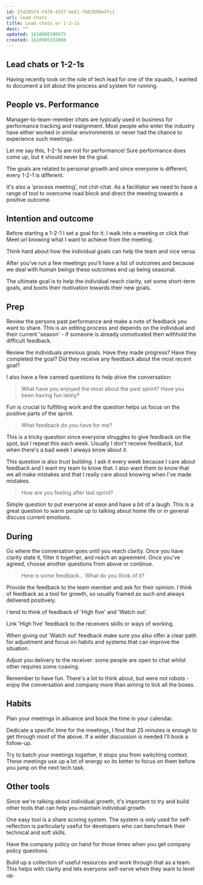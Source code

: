 ```yaml
---
id: 1fd285f4-f479-4157-be51-fb62896e47c1
url: lead-chats
title: Lead chats or 1-2-1s
desc: ""
updated: 1610908390475
created: 1610905332060
---
```


## Lead chats or 1-2-1s

Having recently took on the role of tech lead for one of the squads, I wanted to document a bit about the process and system for running.

## People vs. Performance

Manager-to-team-member chats are typically used in business for performance tracking and realignment. Most people who enter the industry have either worked in similar environments or never had the chance to experience such meetings.

Let me say this, 1-2-1s are not for performance! Sure performance does come up, but it should never be the goal.

The goals are related to personal growth and since everyone is different, every 1-2-1 is different.

It's also a 'process meeting', not chit-chat. As a facilitator we need to have a range of tool to overcome road block and direct the meeting towards a positive outcome.

## Intention and outcome

Before starting a 1-2-1 I set a goal for it. I walk into a meeting or click that Meet url knowing what I want to achieve from the meeting.

Think hard about how the individual goals can help the team and vice versa.

After you've run a few meetings you'll have a list of outcomes and because we deal with human beings these outcomes end up being seasonal.

The ultimate goal is to help the individual reach clarity, set some short-term goals, and boots their motivation towards their new goals.

## Prep

Review the persons past performance and make a note of feedback you want to share. This is an editing process and depends on the individual and their current 'season' - if someone is already unmotivated then withhold the difficult feedback.

Review the individuals previous goals. Have they made progress? Have they completed the goal? Did they receive any feedback about the most recent goal?

I also have a few canned questions to help drive the conversation:

> What have you enjoyed the most about the past sprint? Have you been having fun lately?

Fun is crucial to fulfilling work and the question helps us focus on the positive parts of the sprint.

> What feedback do you have for me?

This is a tricky question since everyone struggles to give feedback on the spot, but I repeat this each week. Usually I don't receive feedback, but when there's a bad week I always know about it.

This question is also trust building. I ask it every week because I care about feedback and I want my team to know that. I also want them to know that we all make mistakes and that I really care about knowing when I've made mistakes.

> How are you feeling after last sprint?

Simple question to put everyone at ease and have a bit of a laugh. This is a great question to warm people up to talking about home life or in general discuss current emotions.

## During

Go where the conversation goes until you reach clarity. Once you have clarity state it, filter it together, and reach an agreement. Once you've agreed, choose another questions from above or continue.

> Here is some feedback... What do you think of it?

Provide the feedback to the team member and ask for their opinion. I think of feedback as a tool for growth, so usually framed as such and always delivered positively.

I tend to think of feedback of 'High five' and 'Watch out'.

Link 'High five' feedback to the receivers skills or ways of working.

When giving out 'Watch out' feedback make sure you also offer a clear path for adjustment and focus on habits and systems that can improve the situation.

Adjust you delivery to the receiver: some people are open to chat whilst other requires some coaxing.

Remember to have fun. There's a lot to think about, but were not robots - enjoy the conversation and company more than aiming to tick all the boxes.

## Habits

Plan your meetings in advance and book the time in your calendar.

Dedicate a specific time for the meetings, I find that 25 minutes is enough to get through most of the above. If a wider discussion is needed I'll book a follow-up.

Try to batch your meetings together, it stops you from switching context. These meetings use up a lot of energy so its better to focus on them before you jump on the next tech task.

## Other tools

Since we're talking about individual growth, it's important to try and build other tools that can help you maintain individual growth.

One easy tool is a share scoring system. The system is only used for self-reflection is particularly useful for developers who can benchmark their technical and soft skills.

Have the company policy on hand for those times when you get company policy questions.

Build up a collection of useful resources and work through that as a team. This helps with clarity and lets everyone self-serve when they want to level up.
